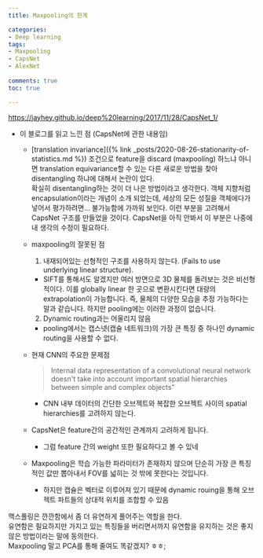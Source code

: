 ```yaml
---
title: Maxpooling의 한계

categories:
- Deep learning
tags:
- Maxpooling
- CapsNet
- AlexNet
  
comments: true
toc: true

---
```

<https://jayhey.github.io/deep%20learning/2017/11/28/CapsNet_1/>
- 이 블로그를 읽고 느낀 점 (CapsNet에 관한 내용임)   

    - [translation invariance]({% link _posts/2020-08-26-stationarity-of-statistics.md %}) 조건으로 feature을 discard (maxpooling) 하느냐 아니면 translation equivariance할 수 있는 다른 새로운 방법을 찾아 disentangling 하냐에 대해서 논란이 있다.     
    확실히 disentangling하는 것이 더 나은 방법이라고 생각한다. 객체 지향처럼 encapsulation이라는 개념이 소개 되었는데, 세상의 모든 성질을 객체에다가 넣어서 평가하려면... 불가능함에 가까워 보인다. 이런 부분을 고려해서 CapsNet 구조를 만들었을 것이다. CapsNet을 아직 안봐서 이 부분은 나중에 내 생각의 수정이 필요하다.

    - maxpooling의 잘못된 점
      1. 내재되어있는 선형적인 구조를 사용하지 않는다. (Fails to use underlying linear structure).    
        - SIFT를 통해서도 알겠지만 여러 방면으로 3D 물체를 돌려보는 것은 비선형적이다. 이를 globally linear 한 곳으로 변환시킨다면 대량의 extrapolation이 가능합니다. 즉, 물체의 다양한 모습을 추정 가능하다는 말과 같습니다. 하지만 pooling에는 이러한 과정이 없습니다.
      2. Dynamic routing과는 어울리지 않음
        - pooling에서는 캡스넷(캡슐 네트워크)의 가장 큰 특징 중 하나인 dynamic routing을 사용할 수 없다.
    - 현재 CNN의 주요한 문제점
        > Internal data representation of a convolutional neural network doesn't take into account important spatial hierarchies between simple and complex objects"    
        - CNN 내부 데이터의 간단한 오브젝트와 복잡한 오브젝트 사이의 spatial hierarchies를 고려하지 않는다.    

    - CapsNet은 feature간의 공간적인 관계까지 고려하게 됩니다.
      - 그럼 feature 간의 weight 또한 필요하다고 볼 수 있네
    - Maxpooling은 학습 가능한 파라미터가 존재하지 않으며 단순히 가장 큰 특징적인 값만 뽑아내서 FOV를 넓히는 것 밖에 못한다는 것입니다.
      - 하지만 캡슐은 벡터로 이루어져 있기 때문에 dynamic rouing을 통해 오브젝트 파트들의 상대적 위치를 조합할 수 있음     

맥스풀링은 깐깐함에서 좀 더 유연하게 풀어주는 역할을 한다.     
유연함은 필요하지만 가지고 있는 특징들을 버리면서까지 유연함을 유지하는 것은 좋지 않은 방법이라는 말에 동의한다.     
Maxpooling 말고 PCA를 통해 줄여도 똑같겠지? ㅎㅎ;
